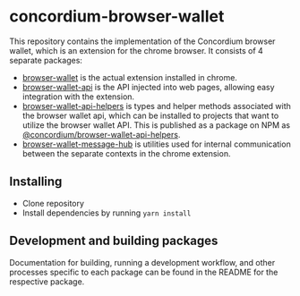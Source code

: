 # concordium-browser-wallet

This repository contains the implementation of the Concordium browser wallet, which is an extension for the chrome browser. It consists of 4 separate packages:

-   [browser-wallet](./packages/browser-wallet) is the actual extension installed in chrome.
-   [browser-wallet-api](./packages/browser-wallet-api) is the API injected into web pages, allowing easy integration with the extension.
-   [browser-wallet-api-helpers](./packages/browser-wallet-api-helpers) is types and helper methods associated with the browser wallet api, which can be installed to projects that want to utilize the browser wallet API. This is published as a package on NPM as [@concordium/browser-wallet-api-helpers](https://www.npmjs.com/package/@concordium/browser-wallet-api-helpers).
-   [browser-wallet-message-hub](./packages/browser-wallet-message-hub) is utilities used for internal communication between the separate contexts in the chrome extension.

## Installing

-   Clone repository
-   Install dependencies by running `yarn install`

## Development and building packages

Documentation for building, running a development workflow, and other processes specific to each package can be found in the README for the respective package.
